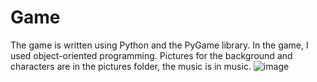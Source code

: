 # Game
The game is written using Python and the PyGame library. In the game, I used object-oriented programming. Pictures for the background and characters are in the pictures folder, the music is in music.
![image](https://user-images.githubusercontent.com/78733510/165363949-ef1b3921-417a-4701-9fd6-4d6de04ac360.png)
